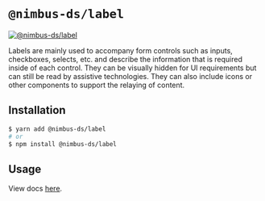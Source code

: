 # `@nimbus-ds/label`

[![@nimbus-ds/label](https://img.shields.io/npm/v/@nimbus-ds/label?label=%40nimbus-ds%2Flabel)](https://www.npmjs.com/package/@nimbus-ds/label)

Labels are mainly used to accompany form controls such as inputs, checkboxes, selects, etc. and describe the information that is required inside of each control. They can be visually hidden for UI requirements but can still be read by assistive technologies. They can also include icons or other components to support the relaying of content.

## Installation

```sh
$ yarn add @nimbus-ds/label
# or
$ npm install @nimbus-ds/label
```

## Usage

View docs [here](https://nimbus.nuvemshop.com.br/documentation/atomic-components/label).
